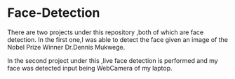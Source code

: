 # Face-Detection

There are two projects under this repository ,both of which are face detection.
In the first one,I was able to detect the face given an image of the Nobel Prize Winner Dr.Dennis Mukwege.

In the second project under this ,live face detection is performed and my face was detected input being  WebCamera of my laptop.
